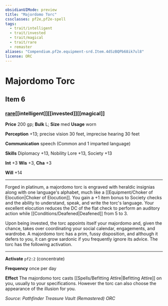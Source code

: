 ```yaml
---
obsidianUIMode: preview
title: "Majordomo Torc"
cssclasses: pf2e,pf2e-spell
tags:
  - trait/intelligent
  - trait/invested
  - trait/magical
  - trait/rare
  - remaster
aliases: "Compendium.pf2e.equipment-srd.Item.4dSzBQPb68ik7ul8"
license: ORC
---
```

# Majordomo Torc
## Item 6
### [rare](rare "Rare Rarity Trait")[[intelligent]][[invested]][[magical]]


**Price** 200 gp; 
**Bulk** L; **Size** med
**Usage** worn

**Perception** +13; precise vision 30 feet, imprecise hearing 30 feet

**Communication** speech (Common and 1 imparted language)

**Skills** Diplomacy +13, Nobility Lore +13, Society +13

**Int** +3 **Wis** +3, **Cha** +3

**Will** +14

* * *

Forged in platinum, a majordomo torc is engraved with heraldic insignias along with one language's alphabet, much like a [[Equipment/Choker of Elocution|Choker of Elocution]]. You gain a +1 item bonus to Society checks and the ability to understand, speak, and write the torc's language. Your excellent elocution reduces the DC of the flat check to perform an auditory action while [[Conditions/Deafened|Deafened]] from 5 to 3.

Upon being invested, the torc appoints itself your majordomo and, given the chance, takes over coordinating your social calendar, engagements, and wardrobe. A majordomo torc has a prim, fussy disposition, and although it defers to you, it can grow sardonic if you frequently ignore its advice. The torc has the following activation.

* * *

**Activate** `pf2:2` (concentrate)

**Frequency** once per day

**Effect** The majordomo torc casts [[Spells/Befitting Attire|Befitting Attire]] on you, usually to your specifications. However the torc can also choose the appearance of the illusion for you.

*Source: Pathfinder Treasure Vault (Remastered)*
*ORC*